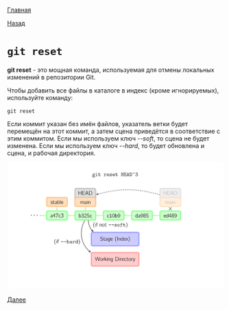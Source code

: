 [Главная](/readme.md)

[Назад](/comm/gitdiff.md)

# `git reset` 



**git reset** - это мощная команда, используемая для отмены локальных изменений в репозитории Git.

Чтобы добавить все файлы в каталоге в индекс (кроме игнорируемых), используйте команду:

``````bash=
git reset 
``````
Если коммит указан без имён файлов, указатель ветки будет перемещён на этот коммит, а затем сцена приведётся в соответствие с этим коммитом. Если мы используем ключ *--soft*, то сцена не будет изменена. Если мы используем ключ *--hard*, то будет обновлена и сцена, и рабочая директория.

![](/assets/reset.svg)

[Далее](/comm/gitmerge.md)